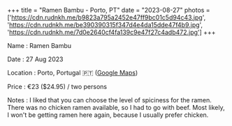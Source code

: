 +++
title = "Ramen Bambu - Porto, PT"
date = "2023-08-27"
photos = ['https://cdn.rudnkh.me/b9823a795a2452e47ff9bc01c5d94c43.jpg', 'https://cdn.rudnkh.me/be390390315f347d4e4da15dde47f4b9.jpg', 'https://cdn.rudnkh.me/7d0e2640cf4fa139c9e47f27c4adb472.jpg']
+++

Name
: Ramen Bambu

Date
: 27 Aug 2023 

Location
: Porto, Portugal 🇵🇹 ([Google Maps](https://goo.gl/maps/eJsPSrzeiqRofcdD6))

Price
: €23 ($24.95) / two persons

Notes
: I liked that you can choose the level of spiciness for the ramen. There was no chicken ramen available, so I had to go with beef. Most likely, I won't be getting ramen here again, because I usually prefer chicken.
